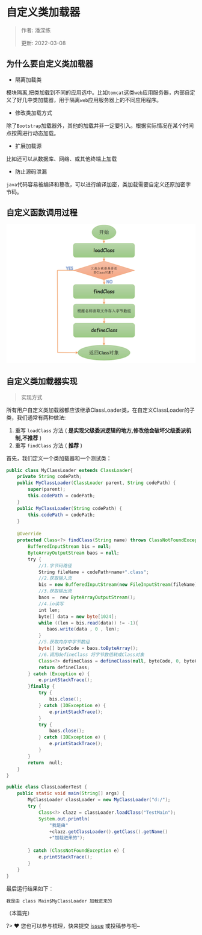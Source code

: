 # 自定义类加载器

> 作者: 潘深练
>
> 更新: 2022-03-08

## 为什么要自定义类加载器

- 隔离加载类

模块隔离,把类加载到不同的应用选中。比如`tomcat`这类`web`应用服务器，内部自定义了好几中类加载器，用于隔离`web`应用服务器上的不同应用程序。

- 修改类加载方式

除了`Bootstrap`加载器外，其他的加载并非一定要引入。根据实际情况在某个时间点按需进行动态加载。

- 扩展加载源

比如还可以从数据库、网络、或其他终端上加载

- 防止源码泄漏

`java`代码容易被编译和篡改，可以进行编译加密，类加载需要自定义还原加密字节码。

## 自定义函数调用过程

![06-define-class-loader-001](../_media/image/06-define-class-loader/06-define-class-loader-001.png) 

## 自定义类加载器实现

> 实现方式

所有用户自定义类加载器都应该继承ClassLoader类，在自定义ClassLoader的子类，我们通常有两种做法:

1. 重写 `loadClass` 方法 ( **是实现父级委派逻辑的地方,修改他会破坏父级委派机制,不推荐** )
2. 重写 `findClass` 方法 ( **推荐** )

首先，我们定义一个类加载器和一个测试类：

```java
public class MyClassLoader extends ClassLoader{
    private String codePath;
    public MyClassLoader(ClassLoader parent, String codePath) {
        super(parent);
        this.codePath = codePath;
    }
    public MyClassLoader(String codePath) {
        this.codePath = codePath;
    }
    
    @Override
    protected Class<?> findClass(String name) throws ClassNotFoundException {
        BufferedInputStream bis = null;
        ByteArrayOutputStream baos = null;
        try { 
            //1.字节码路径
            String fileName = codePath+name+".class";
            //2.获取输入流
            bis = new BufferedInputStream(new FileInputStream(fileName));
            //3.获取输出流
            baos =  new ByteArrayOutputStream();
            //4.io读写
            int len;
            byte[] data = new byte[1024];
            while ((len = bis.read(data)) != -1){
               baos.write(data , 0 , len);
            }
            //5.获取内存中字节数组
            byte[] byteCode = baos.toByteArray();
            //6.调用defineClass 将字节数组转成Class对象
            Class<?> defineClass = defineClass(null, byteCode, 0, byteCode.length);
            return defineClass;
        } catch (Exception e) {
            e.printStackTrace();
        }finally {
            try {
                bis.close();
            } catch (IOException e) {
                e.printStackTrace();
            }
            try {
                baos.close();
            } catch (IOException e) {
                e.printStackTrace();
            }
        }
        return  null;
    }
}
```

```java
public class ClassLoaderTest {
    public static void main(String[] args) {
        MyClassLoader classLoader = new MyClassLoader("d:/");
        try {
            Class<?> clazz = classLoader.loadClass("TestMain");
            System.out.println(
                "我是由"
                +clazz.getClassLoader().getClass().getName()
                +"加载进来的");

        } catch (ClassNotFoundException e) {
            e.printStackTrace();
        }
    }
}
```

最后运行结果如下：

```text
我是由 class Main$MyClassLoader 加载进来的
```

（本篇完）

?> ❤️ 您也可以参与梳理，快来提交 [issue](https://github.com/senlypan/jvm-docs/issues) 或投稿参与吧~
